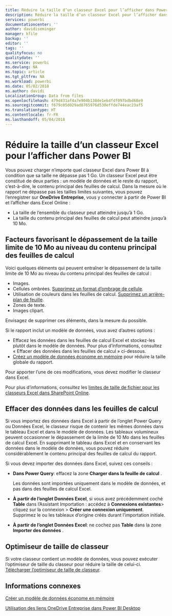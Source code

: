 ```yaml
---
title: Réduire la taille d’un classeur Excel pour l’afficher dans Power BI
description: Réduire la taille d’un classeur Excel pour l’afficher dans Power BI
services: powerbi
documentationcenter: ''
author: davidiseminger
manager: kfile
backup: ''
editor: ''
tags: ''
qualityfocus: no
qualitydate: ''
ms.service: powerbi
ms.devlang: NA
ms.topic: article
ms.tgt_pltfrm: NA
ms.workload: powerbi
ms.date: 05/02/2018
ms.author: davidi
LocalizationGroup: Data from files
ms.openlocfilehash: 479d431af4a7e904b138de1eb4fdf097bdbd68e9
ms.sourcegitcommit: f679c05d029ad0765976d530effde744eac23af5
ms.translationtype: HT
ms.contentlocale: fr-FR
ms.lasthandoff: 05/04/2018
---
```

# <a name="reduce-the-size-of-an-excel-workbook-to-view-it-in-power-bi"></a>Réduire la taille d’un classeur Excel pour l’afficher dans Power BI
Vous pouvez charger n’importe quel classeur Excel dans Power BI à condition que sa taille ne dépasse pas 1 Go. Un classeur Excel peut être constitué de deux parties : un modèle de données et le reste du rapport, c’est-à-dire, le contenu principal des feuilles de calcul. Dans la mesure où le rapport ne dépasse pas les tailles limites suivantes, vous pouvez l’enregistrer sur **OneDrive Entreprise**, vous y connecter à partir de Power BI et l’afficher dans Excel Online :

* La taille de l’ensemble du classeur peut atteindre jusqu’à 1 Go.
* La taille du contenu principal des feuilles de calcul peut atteindre jusqu’à 10 Mo.

## <a name="what-makes-core-worksheet-contents-larger-than-10-mb"></a>Facteurs favorisant le dépassement de la taille limite de 10 Mo au niveau du contenu principal des feuilles de calcul
Voici quelques éléments qui peuvent entraîner le dépassement de la taille limite de 10 Mo au niveau du contenu principal des feuilles de calcul :

* Images.
* Cellules ombrées. [Supprimez un format d’ombrage de cellule](https://support.office.com/article/Add-or-change-the-background-color-of-cells-ac10f131-b847-428f-b656-d65375fb815e).
* Utilisation de couleurs dans les feuilles de calcul. [Supprimez un arrière-plan de feuille](https://support.office.com/en-US/article/add-or-remove-a-sheet-background-3577a762-8450-4556-96a2-cc265abc00a8).
* Zones de texte.
* Images clipart.

Envisagez de supprimer ces éléments, dans la mesure du possible. 

Si le rapport inclut un modèle de données, vous avez d’autres options : 

* Effacez les données dans les feuilles de calcul Excel et stockez-les plutôt dans le modèle de données. Pour plus d’informations, consultez « Effacer des données dans les feuilles de calcul » ci-dessous. 
* [Créez un modèle de données économe en mémoire](https://support.office.com/article/Create-a-memory-efficient-Data-Model-using-Excel-2013-and-the-Power-Pivot-add-in-951c73a9-21c4-46ab-9f5e-14a2833b6a70) pour réduire la taille globale du rapport.

Pour apporter l’une de ces modifications, vous devez modifier le classeur dans Excel.

Pour plus d’informations, consultez les [limites de taille de fichier pour les classeurs Excel dans SharePoint Online](https://support.office.com/article/File-size-limits-for-workbooks-in-SharePoint-Online-9e5bc6f8-018f-415a-b890-5452687b325e).

## <a name="remove-data-from-worksheets"></a>Effacer des données dans les feuilles de calcul
Si vous importez des données dans Excel à partir de l’onglet Power Query ou Données Excel, le classeur risque de contenir les mêmes données dans le tableau Excel et dans le modèle de données. Les tableaux volumineux peuvent occasionner le dépassement de la limite de 10 Mo dans les feuilles de calcul Excel. En supprimant le tableau dans Excel et en conservant les données dans le modèle de données, vous pouvez réduire considérablement le contenu principal des feuilles de calcul du rapport. 

Si vous devez importer des données dans Excel, suivez ces conseils :

* **Dans Power Query**: effacez la zone **Charger dans la feuille de calcul** .
  
  Les données sont importées uniquement dans le modèle de données, et pas dans des feuilles de calcul Excel.
* **À partir de l’onglet Données Excel**, si vous avez précédemment coché **Table** dans l’Assistant Importation : accédez à **Connexions existantes**\> cliquez sur la connexion \> **Créer une connexion uniquement**. Supprimez le ou les tableaux d’origine créés durant l’importation initiale.
* **À partir de l’onglet Données Excel**: ne cochez pas **Table** dans la zone **Importer des données** .

## <a name="workbook-size-optimizer"></a>Optimiseur de taille de classeur
Si votre classeur contient un modèle de données, vous pouvez exécuter l’optimiseur de taille du classeur pour réduire la taille de celui-ci. [Télécharger l’optimiseur de taille de classeur](https://www.microsoft.com/en-us/download/details.aspx?id=38793).

## <a name="related-info"></a>Informations connexes
[Créer un modèle de données économe en mémoire](https://support.office.com/article/Create-a-memory-efficient-Data-Model-using-Excel-2013-and-the-Power-Pivot-add-in-951c73a9-21c4-46ab-9f5e-14a2833b6a70)

[Utilisation des liens OneDrive Entreprise dans Power BI Desktop](desktop-use-onedrive-business-links.md)

